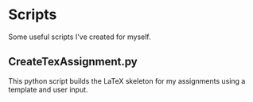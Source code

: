 # Scripts
Some useful scripts I've created for myself.

## CreateTexAssignment.py
This python script builds the LaTeX skeleton for my assignments using a template and user input.
